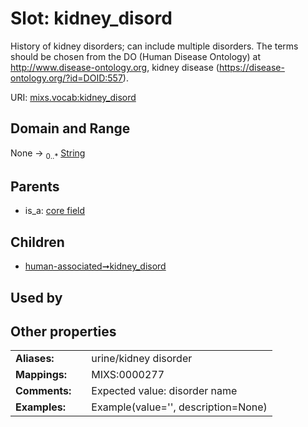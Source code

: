 
# Slot: kidney_disord


History of kidney disorders; can include multiple disorders. The terms should be chosen from the DO (Human Disease Ontology) at http://www.disease-ontology.org, kidney disease (https://disease-ontology.org/?id=DOID:557).

URI: [mixs.vocab:kidney_disord](https://w3id.org/mixs/vocab/kidney_disord)


## Domain and Range

None &#8594;  <sub>0..\*</sub> [String](types/String.md)

## Parents

 *  is_a: [core field](core_field.md)

## Children

 *  [human-associated➞kidney_disord](human_associated_kidney_disord.md)

## Used by


## Other properties

|  |  |  |
| --- | --- | --- |
| **Aliases:** | | urine/kidney disorder |
| **Mappings:** | | MIXS:0000277 |
| **Comments:** | | Expected value: disorder name |
| **Examples:** | | Example(value='', description=None) |

